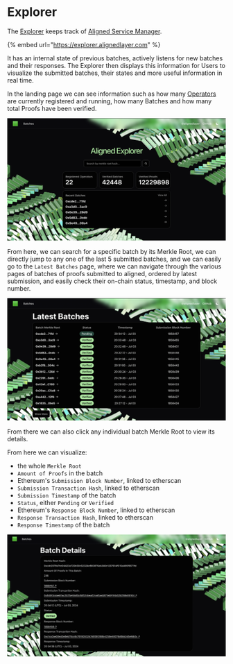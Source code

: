 # Explorer

The [Explorer](https://explorer.alignedlayer.com) keeps track of [Aligned Service Manager](./3_service_manager_contract.md).

{% embed url="https://explorer.alignedlayer.com" %}

It has an internal state of previous batches, actively listens for new batches and their responses. The Explorer then displays this information for Users to visualize the submitted batches, their states and more useful information in real time.

In the landing page we can see information such as how many [Operators](./4_operator.md) are currently registered and running, how many Batches and how many total Proofs have been verified.

![](../../images/explorer-landing-page.png)

From here, we can search for a specific batch by its Merkle Root, we can directly jump to any one of the last 5 submitted batches, and we can easily go to the `Latest Batches` page, where we can navigate through the various pages of batches of proofs submitted to aligned, ordered by latest submission, and easily check their on-chain status, timestamp, and block number.

![](../../images/explorer-latest-batches.png)

From there we can also click any individual batch Merkle Root to view its details.

From here we can visualize:

- the whole `Merkle Root`
- `Amount of Proofs` in the batch
- Ethereum's `Submission Block Number`, linked to etherscan
- `Submission Transaction Hash`, linked to etherscan
- `Submission Timestamp` of the batch
- `Status`, either `Pending` or `Verified`
- Ethereum's `Response Block Number`, linked to etherscan
- `Response Transaction Hash`, linked to etherscan
- `Response Timestamp` of the batch

![](../../images/explorer-batch-details.png)

